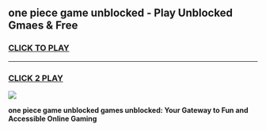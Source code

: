 
## one piece game unblocked - Play Unblocked Gmaes & Free
<h3>
<a href="https://news.freeplayer.one?title=one_piece_game_unblocked&ref=16F">CLICK TO PLAY</a></h3>
<hr>

<h3>
<a href="https://news.freeplayer.one?title=one_piece_game_unblocked&ref=16F">CLICK 2 PLAY</a>
  
</h3>

<a href="https://news.freeplayer.one?title=one_piece_game_unblocked&ref=16F/"><img src="https://clearcache.store/games.png"></a>


**one piece game unblocked games unblocked: Your Gateway to Fun and Accessible Online Gaming**
